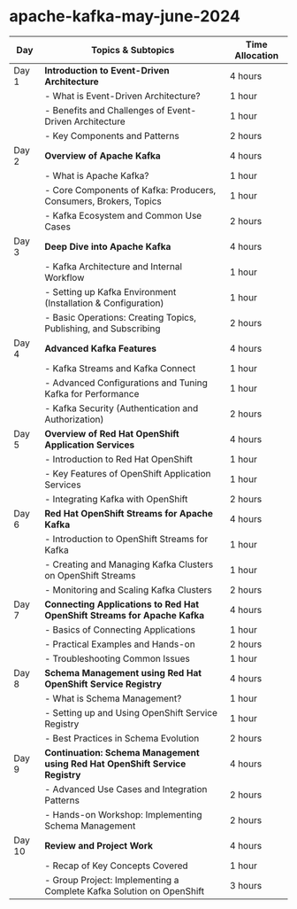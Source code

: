 # apache-kafka-may-june-2024

| Day   | Topics & Subtopics                                                                 | Time Allocation |
|-------|------------------------------------------------------------------------------------|-----------------|
| Day 1 | **Introduction to Event-Driven Architecture**                                      | 4 hours         |
|       | - What is Event-Driven Architecture?                                               | 1 hour          |
|       | - Benefits and Challenges of Event-Driven Architecture                             | 1 hour          |
|       | - Key Components and Patterns                                                      | 2 hours         |
| Day 2 | **Overview of Apache Kafka**                                                       | 4 hours         |
|       | - What is Apache Kafka?                                                            | 1 hour          |
|       | - Core Components of Kafka: Producers, Consumers, Brokers, Topics                  | 1 hour          |
|       | - Kafka Ecosystem and Common Use Cases                                             | 2 hours         |
| Day 3 | **Deep Dive into Apache Kafka**                                                    | 4 hours         |
|       | - Kafka Architecture and Internal Workflow                                         | 1 hour          |
|       | - Setting up Kafka Environment (Installation & Configuration)                      | 1 hour          |
|       | - Basic Operations: Creating Topics, Publishing, and Subscribing                   | 2 hours         |
| Day 4 | **Advanced Kafka Features**                                                        | 4 hours         |
|       | - Kafka Streams and Kafka Connect                                                  | 1 hour          |
|       | - Advanced Configurations and Tuning Kafka for Performance                         | 1 hour          |
|       | - Kafka Security (Authentication and Authorization)                                | 2 hours         |
| Day 5 | **Overview of Red Hat OpenShift Application Services**                             | 4 hours         |
|       | - Introduction to Red Hat OpenShift                                                | 1 hour          |
|       | - Key Features of OpenShift Application Services                                   | 1 hour          |
|       | - Integrating Kafka with OpenShift                                                 | 2 hours         |
| Day 6 | **Red Hat OpenShift Streams for Apache Kafka**                                     | 4 hours         |
|       | - Introduction to OpenShift Streams for Kafka                                      | 1 hour          |
|       | - Creating and Managing Kafka Clusters on OpenShift Streams                        | 1 hour          |
|       | - Monitoring and Scaling Kafka Clusters                                            | 2 hours         |
| Day 7 | **Connecting Applications to Red Hat OpenShift Streams for Apache Kafka**          | 4 hours         |
|       | - Basics of Connecting Applications                                                | 1 hour          |
|       | - Practical Examples and Hands-on                                                  | 2 hours         |
|       | - Troubleshooting Common Issues                                                    | 1 hour          |
| Day 8 | **Schema Management using Red Hat OpenShift Service Registry**                     | 4 hours         |
|       | - What is Schema Management?                                                       | 1 hour          |
|       | - Setting up and Using OpenShift Service Registry                                  | 1 hour          |
|       | - Best Practices in Schema Evolution                                               | 2 hours         |
| Day 9 | **Continuation: Schema Management using Red Hat OpenShift Service Registry**       | 4 hours         |
|       | - Advanced Use Cases and Integration Patterns                                      | 2 hours         |
|       | - Hands-on Workshop: Implementing Schema Management                                | 2 hours         |
| Day 10| **Review and Project Work**                                                        | 4 hours         |
|       | - Recap of Key Concepts Covered                                                    | 1 hour          |
|       | - Group Project: Implementing a Complete Kafka Solution on OpenShift               | 3 hours         |
